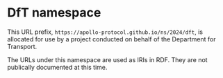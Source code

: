 # DfT namespace

This URL prefix, `https://apollo-protocol.github.io/ns/2024/dft`, is
allocated for use by a project conducted on behalf of the Department for
Transport.

The URLs under this namespace are used as IRIs in RDF. They are not
publically documented at this time.
